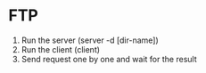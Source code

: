 # FTP
1. Run the server (server -d [dir-name])
2. Run the client (client)
3. Send request one by one and wait for the result
